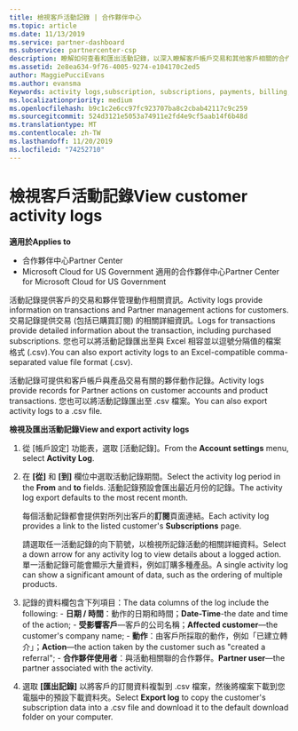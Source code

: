 ```yaml
---
title: 檢視客戶活動記錄 | 合作夥伴中心
ms.topic: article
ms.date: 11/13/2019
ms.service: partner-dashboard
ms.subservice: partnercenter-csp
description: 瞭解如何查看和匯出活動記錄，以深入瞭解客戶帳戶交易和其他客戶相關的合作夥伴管理活動。
ms.assetid: 2e8ea634-9f76-4005-9274-e104170c2ed5
author: MaggiePucciEvans
ms.author: evansma
Keywords: activity logs,subscription, subscriptions, payments, billing, transactions, 活動記錄, 訂用帳戶, 付款, 帳單, 交易
ms.localizationpriority: medium
ms.openlocfilehash: b9c1c2e6cc97fc923707ba8c2cbab42117c9c259
ms.sourcegitcommit: 524d3121e5053a74911e2fd4e9cf5aab14f6b48d
ms.translationtype: MT
ms.contentlocale: zh-TW
ms.lasthandoff: 11/20/2019
ms.locfileid: "74252710"
---
```

# <a name="view-customer-activity-logs"></a><span data-ttu-id="9b278-104">檢視客戶活動記錄</span><span class="sxs-lookup"><span data-stu-id="9b278-104">View customer activity logs</span></span>

<span data-ttu-id="9b278-105">**適用於**</span><span class="sxs-lookup"><span data-stu-id="9b278-105">**Applies to**</span></span>

-  <span data-ttu-id="9b278-106">合作夥伴中心</span><span class="sxs-lookup"><span data-stu-id="9b278-106">Partner Center</span></span>
-  <span data-ttu-id="9b278-107">Microsoft Cloud for US Government 適用的合作夥伴中心</span><span class="sxs-lookup"><span data-stu-id="9b278-107">Partner Center for Microsoft Cloud for US Government</span></span>


<span data-ttu-id="9b278-108">活動記錄提供客戶的交易和夥伴管理動作相關資訊。</span><span class="sxs-lookup"><span data-stu-id="9b278-108">Activity logs provide information on transactions and Partner management actions for customers.</span></span> <span data-ttu-id="9b278-109">交易記錄提供交易 (包括已購買訂閱) 的相關詳細資訊。</span><span class="sxs-lookup"><span data-stu-id="9b278-109">Logs for transactions provide detailed information about the transaction, including purchased subscriptions.</span></span> <span data-ttu-id="9b278-110">您也可以將活動記錄匯出至與 Excel 相容並以逗號分隔值的檔案格式 (.csv).</span><span class="sxs-lookup"><span data-stu-id="9b278-110">You can also export activity logs to an Excel-compatible comma-separated value file format (.csv).</span></span>

<span data-ttu-id="9b278-111">活動記錄可提供和客戶帳戶與產品交易有關的夥伴動作記錄。</span><span class="sxs-lookup"><span data-stu-id="9b278-111">Activity logs provide records for Partner actions on customer accounts and product transactions.</span></span> <span data-ttu-id="9b278-112">您也可以將活動記錄匯出至 .csv 檔案。</span><span class="sxs-lookup"><span data-stu-id="9b278-112">You can also export activity logs to a .csv file.</span></span>

<span data-ttu-id="9b278-113">**檢視及匯出活動記錄**</span><span class="sxs-lookup"><span data-stu-id="9b278-113">**View and export activity logs**</span></span>

1.  <span data-ttu-id="9b278-114">從 [帳戶設定] 功能表，選取 [活動記錄]。</span><span class="sxs-lookup"><span data-stu-id="9b278-114">From the **Account settings** menu, select **Activity Log**.</span></span>
2.  <span data-ttu-id="9b278-115">在 **\[從\]** 和 **\[到\]** 欄位中選取活動記錄期間。</span><span class="sxs-lookup"><span data-stu-id="9b278-115">Select the activity log period in the **From** and **to** fields.</span></span> <span data-ttu-id="9b278-116">活動記錄預設會匯出最近月份的記錄。</span><span class="sxs-lookup"><span data-stu-id="9b278-116">The activity log export defaults to the most recent month.</span></span>

    <span data-ttu-id="9b278-117">每個活動記錄都會提供對所列出客戶的**訂閱**頁面連結。</span><span class="sxs-lookup"><span data-stu-id="9b278-117">Each activity log provides a link to the listed customer's **Subscriptions** page.</span></span>

    <span data-ttu-id="9b278-118">請選取任一活動記錄的向下箭號，以檢視所記錄活動的相關詳細資料。</span><span class="sxs-lookup"><span data-stu-id="9b278-118">Select a down arrow for any activity log to view details about a logged action.</span></span> <span data-ttu-id="9b278-119">單一活動記錄可能會顯示大量資料，例如訂購多種產品。</span><span class="sxs-lookup"><span data-stu-id="9b278-119">A single activity log can show a significant amount of data, such as the ordering of multiple products.</span></span>

3.   <span data-ttu-id="9b278-120">記錄的資料欄包含下列項目：</span><span class="sxs-lookup"><span data-stu-id="9b278-120">The data columns of the log include the following:</span></span>
    -   <span data-ttu-id="9b278-121">**日期 / 時間**：動作的日期和時間；</span><span class="sxs-lookup"><span data-stu-id="9b278-121">**Date-Time**-the date and time of the action;</span></span>
    -   <span data-ttu-id="9b278-122">**受影響客戶**—客戶的公司名稱；</span><span class="sxs-lookup"><span data-stu-id="9b278-122">**Affected customer**—the customer's company name;</span></span>
    -   <span data-ttu-id="9b278-123">**動作**：由客戶所採取的動作，例如「已建立轉介」；</span><span class="sxs-lookup"><span data-stu-id="9b278-123">**Action**—the action taken by the customer such as "created a referral";</span></span>
    -   <span data-ttu-id="9b278-124">**合作夥伴使用者**：與活動相關聯的合作夥伴。</span><span class="sxs-lookup"><span data-stu-id="9b278-124">**Partner user**—the partner associated with the activity.</span></span>

4.  <span data-ttu-id="9b278-125">選取 **\[匯出記錄\]** 以將客戶的訂閱資料複製到 .csv 檔案，然後將檔案下載到您電腦中的預設下載資料夾。</span><span class="sxs-lookup"><span data-stu-id="9b278-125">Select **Export log** to copy the customer's subscription data into a .csv file and download it to the default download folder on your computer.</span></span>
    
 

 



